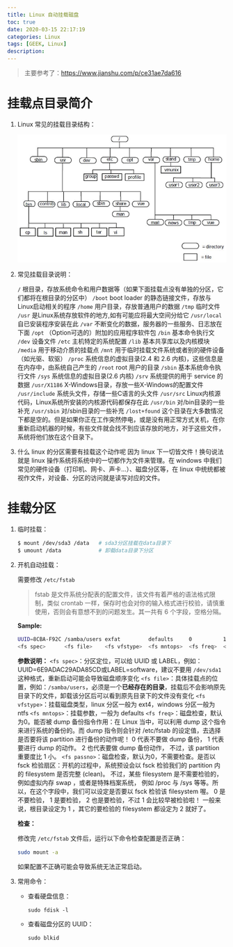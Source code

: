```yaml
---
title: Linux 自动挂载磁盘
toc: true
date: 2020-03-15 22:17:19
categories: Linux
tags: [GEEK, Linux]
description:
---
```


> 主要参考了：https://www.jianshu.com/p/ce31ae7da616

# 挂载点目录简介

1. Linux 常见的挂载目录结构：

   ![img](Linux-自动挂载磁盘/4241038-2339e498c92de522.jpg)

<!-- more -->

2. 常见挂载目录说明：

   `/` 根目录，存放系统命令和用户数据等（如果下面挂载点没有单独的分区，它们都将在根目录的分区中）
   `/boot` boot loader 的静态链接文件，存放与Linux启动相关的程序
   `/home` 用户目录，存放普通用户的数据
   `/tmp` 临时文件
   `/usr` 是Linux系统存放软件的地方,如有可能应将最大空间分给它
   `/usr/local` 自已安装程序安装在此
   `/var` 不断变化的数据，服务器的一些服务、日志放在下面
   `/opt` （Option可选的）附加的应用程序软件包
   `/bin` 基本命令执行文
   `/dev` 设备文件
   `/etc` 主机特定的系统配置
   `/lib` 基本共享库以及内核模块
   `/media` 用于移动介质的挂载点
   `/mnt` 用于临时挂载文件系统或者别的硬件设备（如光驱、软驱）
   `/proc` 系统信息的虚拟目录(2.4 和 2.6 内核)，这些信息是在内存中，由系统自己产生的
   `/root` root 用户的目录
   `/sbin` 基本系统命令执行文件
   `/sys` 系统信息的虚拟目录(2.6 内核)
   `/srv` 系统提供的用于 service 的数据
   `/usr/X1186` X-Windows目录，存放一些X-Windows的配置文件
   `/usr/include` 系统头文件，存储一些C语言的头文件
   `/usr/src` Linux内核源代码，Linux系统所安装的内核源代码都保存在此
   `/usr/bin` 对/bin目录的一些补充
   `/usr/sbin` 对/sbin目录的一些补充
   `/lost+found` 这个目录在大多数情况下都是空的。但是如果你正在工作突然停电，或是没有用正常方式关机，在你重新启动机器的时候，有些文件就会找不到应该存放的地方，对于这些文件，系统将他们放在这个目录下。

3. 什么 linux 的分区需要有挂载这个动作呢
   因为 linux 下一切皆文件！换句说法就是 linux 操作系统将系统中的一切都作为文件来管理。在 windows 中我们常见的硬件设备（打印机、网卡、声卡...）、磁盘分区等，在 linux 中统统都被视作文件，对设备、分区的访问就是读写对应的文件。

# 挂载分区

1. 临时挂载：

   ~~~bash
   $ mount /dev/sda3 /data   # sda3分区挂载在data目录下
   $ umount /data            # 卸载data目录下分区
   ~~~

2. 开机自动挂载：

   需要修改 `/etc/fstab`

   > fstab 是文件系统分配表的配置文件，该文件有着严格的语法格式限制，类似 crontab 一样，保存时也会对你的输入格式进行校验，请慎重使用，否则会有意想不到的问题发生。其一共有 6 个字段，空格分隔。

   **Sample:**

   ~~~bash
   UUID=8CBA-F92C /samba/users exfat         defaults     0          1
   <fs spec>      <fs file>    <fs vfstype>  <fs mntops>  <fs freq>  <fs passno>
   ~~~

   **参数说明：**
   `<fs spec>`：分区定位，可以给 UUID 或 LABEL，例如：UUID=6E9ADAC29ADA85CD或LABEL=software，建议不要用 `/dev/sda1` 这种格式，重新启动可能会导致磁盘顺序变化
   `<fs file>`：具体挂载点的位置，例如：`/samba/users`，必须是一个**已经存在的目录**，挂载后不会影响原先目录下的文件，卸载该分区后可以看到原先目录下的文件没有变化
   `<fs vfstype>`：挂载磁盘类型，linux 分区一般为 ext4，windows 分区一般为 ntfs
   `<fs mntops>`：挂载参数，一般为 defaults
   `<fs freq>`：磁盘检查，默认为0。能否被 dump 备份指令作用：在 Linux 当中，可以利用 dump 这个指令来进行系统的备份的。而 dump 指令则会针对 /etc/fstab 的设定值，去选择是否要将该 partition 进行备份的动作呢！ 0 代表不要做 dump 备份， 1 代表要进行 dump 的动作。 2 也代表要做 dump 备份动作， 不过，该 partition 重要度比 1 小。
   `<fs passno>`：磁盘检查，默认为0，不需要检查。是否以 fsck 检验扇区：开机的过程中，系统预设会以 fsck 检验我们的 partition 内的 filesystem 是否完整 (clean)。 不过，某些 filesystem 是不需要检验的，例如虚拟内存 swap ，或者是特殊档案系统， 例如 /proc 与 /sys 等等。所以，在这个字段中，我们可以设定是否要以 fsck 检验该 filesystem 喔。 0 是不要检验， 1 是要检验， 2 也是要检验，不过 1 会比较早被检验啦！ 一般来说，根目录设定为 1 ，其它的要检验的 filesystem 都设定为 2 就好了。

   **检查：**

   修改完 `/etc/fstab` 文件后，运行以下命令检查配置是否正确：

   ~~~bash
   sudo mount -a
   ~~~

   如果配置不正确可能会导致系统无法正常启动。

3. 常用命令：

   - 查看硬盘信息：

     ~~~
     sudo fdisk -l
     ~~~

   - 查看磁盘分区的 UUID：

     ~~~
     sudo blkid
     ~~~

     

   
